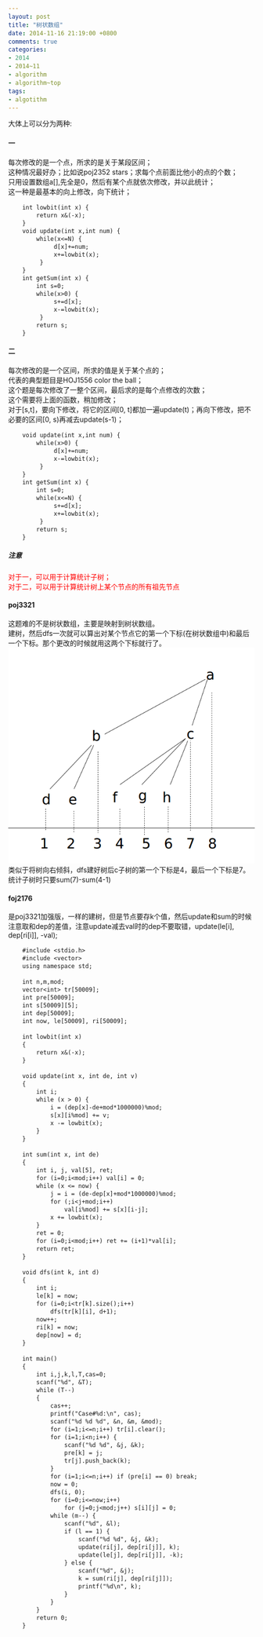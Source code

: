 ```yaml
---
layout: post
title: "树状数组"
date: 2014-11-16 21:19:00 +0800
comments: true
categories:
- 2014
- 2014~11
- algorithm
- algorithm~top
tags:
- algotithm
---
```

大体上可以分为两种:
#### 一
每次修改的是一个点，所求的是关于某段区间；  
这种情况最好办；比如说poj2352 stars；求每个点前面比他小的点的个数；  
只用设置数组a[],先全是0，然后有某个点就依次修改，并以此统计；  
这一种是最基本的向上修改，向下统计；  
```
	int lowbit(int x) {
		return x&(-x);
	}
	void update(int x,int num) {
		while(x<=N) {
			 d[x]+=num;
			 x+=lowbit(x);
		 }
	}
	int getSum(int x) {
		int s=0;
		while(x>0) {
			 s+=d[x];
			 x-=lowbit(x);
		 }
		return s;
	}
```
<!--more-->
#### 二
每次修改的是一个区间，所求的值是关于某个点的；  
代表的典型题目是HOJ1556 color the ball；  
这个题是每次修改了一整个区间，最后求的是每个点修改的次数；  
这个需要将上面的函数，稍加修改；  
对于[s,t]，要向下修改，将它的区间[0, t]都加一遍update(t)；再向下修改，把不必要的区间[0, s)再减去update(s-1)；
```
	void update(int x,int num) {
		while(x>0) {
			 d[x]+=num;
			 x-=lowbit(x);
		 }
	}
	int getSum(int x) {
		int s=0;
		while(x<=N) {
			 s+=d[x];
			 x+=lowbit(x);
		 }
		return s;
	}
```
##### 注意
<div style="color:red">
对于一，可以用于计算统计子树；</br>
对于二，可以用于计算统计树上某个节点的所有祖先节点
</div>

#### poj3321
这题难的不是树状数组，主要是映射到树状数组。  
建树，然后dfs一次就可以算出对某个节点它的第一个下标(在树状数组中)和最后一个下标。那个更改的时候就用这两个下标就行了。  
![](/images/alg/20141116.png)  
类似于将树向右倾斜，dfs建好树后c子树的第一个下标是4，最后一个下标是7。统计子树时只要sum(7)-sum(4-1)
#### foj2176
是poj3321加强版，一样的建树，但是节点要存k个值，然后update和sum的时候注意取和dep的差值，注意update减去val时的dep不要取错，update(le[i], dep[ri[i]], -val);

```
	#include <stdio.h>
	#include <vector>
	using namespace std;

	int n,m,mod;
	vector<int> tr[50009];
	int pre[50009];
	int s[50009][5];
	int dep[50009];
	int now, le[50009], ri[50009];

	int lowbit(int x)
	{
		return x&(-x);
	}

	void update(int x, int de, int v)
	{
		int i;
		while (x > 0) {
			i = (dep[x]-de+mod*1000000)%mod;
			s[x][i%mod] += v;
			x -= lowbit(x);
		}
	}

	int sum(int x, int de)
	{
		int i, j, val[5], ret;
		for (i=0;i<mod;i++) val[i] = 0;
		while (x <= now) {
			j = i = (de-dep[x]+mod*1000000)%mod;
			for (;i<j+mod;i++)
				val[i%mod] += s[x][i-j];
			x += lowbit(x);
		}
		ret = 0;
		for (i=0;i<mod;i++) ret += (i+1)*val[i];
		return ret;
	}

	void dfs(int k, int d)
	{
		int i;
		le[k] = now;
		for (i=0;i<tr[k].size();i++)
			dfs(tr[k][i], d+1);
		now++;
		ri[k] = now;
		dep[now] = d;
	}

	int main()
	{
		int i,j,k,l,T,cas=0;
		scanf("%d", &T);
		while (T--)
		{
			cas++;
			printf("Case#%d:\n", cas);
			scanf("%d %d %d", &n, &m, &mod);
			for (i=1;i<=n;i++) tr[i].clear();
			for (i=1;i<n;i++) {
				scanf("%d %d", &j, &k);
				pre[k] = j;
				tr[j].push_back(k);
			}
			for (i=1;i<=n;i++) if (pre[i] == 0) break;
			now = 0;
			dfs(i, 0);
			for (i=0;i<=now;i++)
				for (j=0;j<mod;j++) s[i][j] = 0;
			while (m--) {
				scanf("%d", &l);
				if (l == 1) {
					scanf("%d %d", &j, &k);
					update(ri[j], dep[ri[j]], k);
					update(le[j], dep[ri[j]], -k);
				} else {
					scanf("%d", &j);
					k = sum(ri[j], dep[ri[j]]);
					printf("%d\n", k);
				}
			}
		}
		return 0;
	}
```

